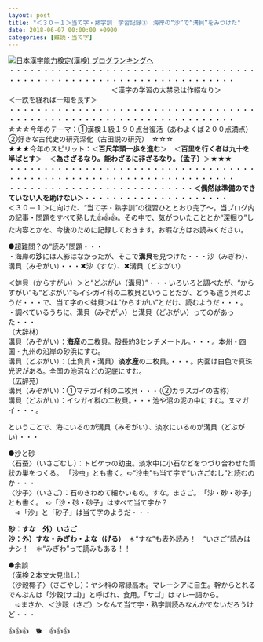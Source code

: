 ```yaml
---
layout: post
title: "＜３０－１＞当て字・熟字訓　学習記録③　海岸の“沙”で“溝貝”をみつけた"
date: 2018-06-07 00:00:00 +0900
categories: [難読・当て字]
---
```


[![](/syuusyuu9701/assets/images/＜３０－１＞当て字・熟字訓-学習記録③-海岸の“沙”で“溝貝”をみつけた-br_c_3028_1.gif)](http://blog.with2.net/link.php?1659096:3028 "日本漢字能力検定(漢検) ブログランキングへ")[日本漢字能力検定(漢検) ブログランキングへ](http://blog.with2.net/link.php?1659096:3028)  
・・・・・・・・・・・・・・・・・・・・・・・・・・・・・・・・・・・・・・・・・・・・・・・・・・・・・・・・・・・・・・・・・・・・・  
　　　　　　　　　　　　　　　＜漢字の学習の大禁忌は作輟なり＞　　　　　＜一跌を経れば一知を長ず＞　　　　　  
・・・・・・・・・・・・・・・・・・・・・・・・・・・・・・・・・・・・・・・・・・・・・・・・・・・・・・・・・・・・・・・・・・・・・  
☆☆☆今年のテーマ：①漢検１級１９０点台復活（あわよくば２００点満点）　②好きな古代史の研究深化（古田説の研究）　☆☆☆  
★★★今年のスピリット：＜**百尺竿頭一歩を進む**＞　＜**百里を行く者は九十を半ばとす**＞　＜**為さざるなり。能わざるに非ざるなり。（孟子）**＞★★★  
・・・・・・・・・・・・・・・・・・・・・・・・・・・・・・・・・・・・・・・・・・・・・・・・・・・・・・・・・・・・・・・・・・・・・  
・・・・・・・・・・・・・・・・・・・・・・・・・・・**＜偶然は準備のできていない人を助けない＞**・・・・・・・・・・・・・・・・・・・・・  
＜３０－１＞に向けた、“当て字・熟字訓”の復習ひととおり完了～。当ブログ内の記事・問題をすべて熟した👍👍👍。その中で、気がついたこととか“深掘り”した内容とかを、今後のために記録しておきます。お暇な方はお読みください。  
  
●超難問？の“読み”問題・・・  
・海岸の**沙**には人影はなかったが、そこで**溝貝**を見つけた・・・沙（みぎわ）、溝貝（みぞがい）・・・✖沙（すな）、✖溝貝（どぶがい）  
  
＜蚌貝（からすがい）＞と“どぶがい（溝貝）”・・・いろいろと調べたが、“からすがい”も“どぶがい”もイシガイ科の二枚貝ということだが、どうも違う貝のようだ・・・で、当て字の＜蚌貝＞は“からすがい”とだけ、読むようだ・・・。  
・調べているうちに、溝貝（みぞがい）と溝貝（どぶがい）ってのがあった・・・  
（大辞林）  
溝貝（みぞがい）：**海産**の二枚貝。殻長約3センチメートル。・・・。本州・四国・九州の沿岸の砂浜にすむ。   
溝貝（どぶがい）：（土負貝・溝貝）**淡水産**の二枚貝。・・・。内面は白色で真珠光沢がある。全国の池沼などの泥底にすむ。  
（広辞苑）  
溝貝（みぞがい）：①マテガイ科の二枚貝・・・（②カラスガイの古称）  
溝貝（どぶがい）：イシガイ科の二枚貝。・・・池や沼の泥の中にすむ。ヌマガイ・・・。  
  
ということで、海にいるのが溝貝（みぞがい）、淡水にいるのが溝貝（どぶがい）・・・  
  
●沙と砂  
〈石蚕〉（いさごむし）：トビケラの幼虫。淡水中に小石などをつづり合わせた筒状の巣をつくる。 「沙虫」とも書く。➪“沙虫”も当て字で“いさごむし”と読むのか・・・  
〈沙子〉（いさご）：石のきわめて細かいもの。すな。まさご。　「沙・砂・砂子」とも書く。　➪「沙・砂・砂子」はすべて当て字か？  
　➪「沙」と「砂子」は当て字のようだ・・・  
  
**砂：すな　外）いさご**　  
**沙：外）すな・みぎわ・よな（げる）**　＊“すな”も表外読み！　“いさご”読みはナシ！　＊“みぎわ”って読みもある！！  
  
●余談  
（漢検２本文大見出し）  
〈沙穀椰子〉（さごやし）：ヤシ科の常緑高木。マレーシアに自生。幹からとれるでんぷんは「沙穀(サゴ)」と呼ばれ、食用。「サゴ」はマレー語から。  
　➪まさか、＜沙穀（さご）＞なんて当て字・熟字訓読みなんかでないだろうけど・・・  
  
👍👍👍　🐕　👍👍👍